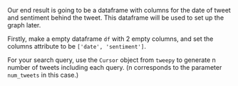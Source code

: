 <!--title={Generating tweets for produce_dataframe()}-->

<!--concepts={dataframes.mdx}-->

Our end result is going to be a dataframe with columns for the date of tweet and sentiment behind the tweet. This dataframe will be used to set up the graph later.

Firstly, make a empty dataframe `df` with 2 empty columns, and set the columns attribute to be `['date', 'sentiment']`. 

For your search query, use the `Cursor` object from `tweepy` to generate n number of tweets including each query. (n corresponds to the parameter `num_tweets` in this case.)

